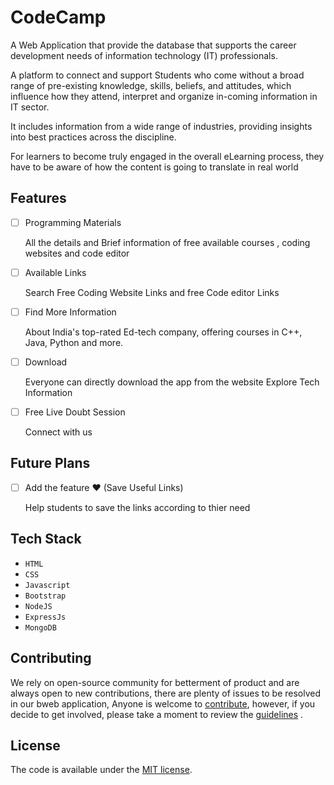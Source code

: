 # CodeCamp

A Web Application that provide the database that supports the career development needs of information technology (IT) professionals.

A platform to connect and support Students who come without a broad range of pre-existing knowledge, skills, beliefs, and attitudes, which influence how they attend, interpret and organize in-coming information in IT sector. 

It includes information from a wide range of industries, providing insights into best practices across the discipline.

For learners to become truly engaged in the overall eLearning process, they have to be aware of how the content is going to translate in real world

 
## Features

- [ ] Programming Materials

     All the details and Brief information  of free available courses , coding websites and code editor
     
- [ ] Available Links
    
    Search Free Coding Website Links and free Code editor Links
    
- [ ] Find More Information
    
    About India's top-rated Ed-tech company, offering courses in C++, Java, Python and more.
 
- [ ] Download
 
     Everyone can directly download the app from the website Explore Tech Information
     
- [ ] Free Live Doubt Session 
 
     Connect with us 

## Future Plans

- [ ] Add the feature ♥ (Save Useful Links)
    
    Help students to save the links according to thier need
    
## Tech Stack


-   `HTML`
-   `CSS`
-   `Javascript`
-   `Bootstrap`
-   `NodeJS`
-   `ExpressJs`
-   `MongoDB`

## Contributing

We rely on open-source community for betterment of product and are always open to new contributions, there are plenty of issues to be resolved in our bweb application, 
Anyone is welcome to [contribute](.github/CONTRIBUTING.md), however, if you decide to get
involved, please take a moment to review the [guidelines](.github/CONTRIBUTING.md) .

## License

The code is available under the [MIT license](LICENSE.txt).
